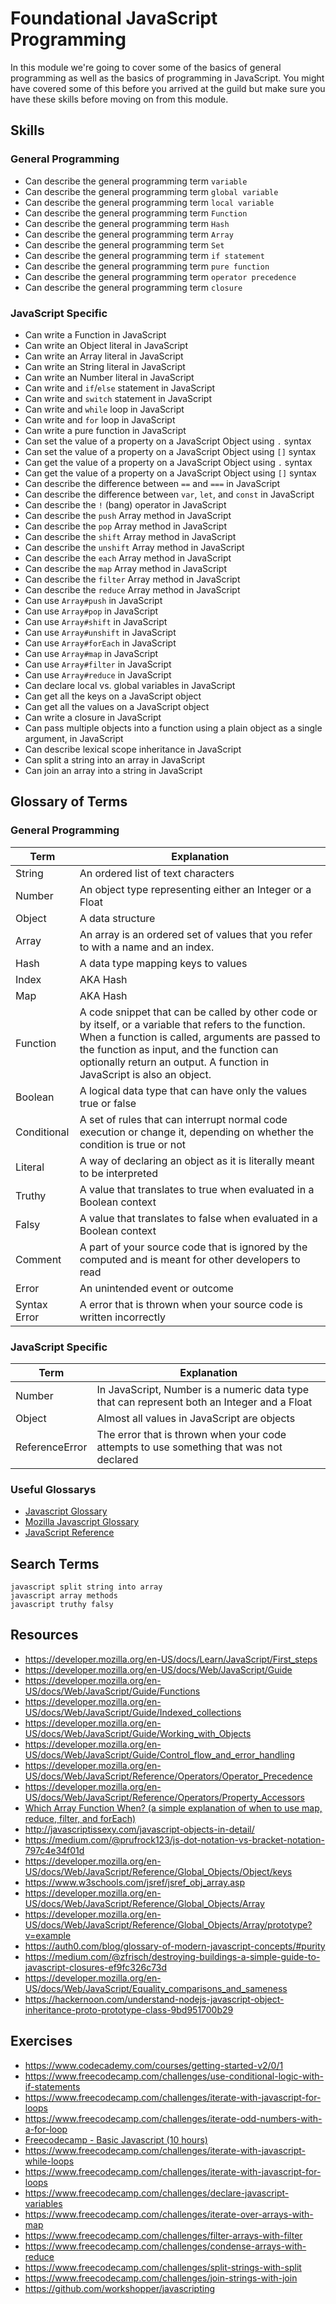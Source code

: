# Foundational JavaScript Programming

In this module we're going to cover some of the basics of general programming
as well as the basics of programming in JavaScript. You might have covered some
of this before you arrived at the guild but make sure you have these skills
before moving on from this module.

## Skills

### General Programming

- Can describe the general programming term `variable`
- Can describe the general programming term `global variable`
- Can describe the general programming term `local variable`
- Can describe the general programming term `Function`
- Can describe the general programming term `Hash`
- Can describe the general programming term `Array`
- Can describe the general programming term `Set`
- Can describe the general programming term `if statement`
- Can describe the general programming term `pure function`
- Can describe the general programming term `operator precedence`
- Can describe the general programming term `closure`

### JavaScript Specific

- Can write a Function in JavaScript
- Can write an Object literal in JavaScript
- Can write an Array literal in JavaScript
- Can write an String literal in JavaScript
- Can write an Number literal in JavaScript
- Can write and `if`/`else` statement in JavaScript
- Can write and `switch` statement in JavaScript
- Can write and `while` loop in JavaScript
- Can write and `for` loop in JavaScript
- Can write a pure function in JavaScript
- Can set the value of a property on a JavaScript Object using `.` syntax
- Can set the value of a property on a JavaScript Object using `[]` syntax
- Can get the value of a property on a JavaScript Object using `.` syntax
- Can get the value of a property on a JavaScript Object using `[]` syntax
- Can describe the difference between `==` and `===` in JavaScript
- Can describe the difference between `var`, `let`, and `const` in JavaScript
- Can describe the `!` (bang) operator in JavaScript
- Can describe the `push` Array method in JavaScript
- Can describe the `pop` Array method in JavaScript
- Can describe the `shift` Array method in JavaScript
- Can describe the `unshift` Array method in JavaScript
- Can describe the `each` Array method in JavaScript
- Can describe the `map` Array method in JavaScript
- Can describe the `filter` Array method in JavaScript
- Can describe the `reduce` Array method in JavaScript
- Can use `Array#push` in JavaScript
- Can use `Array#pop` in JavaScript
- Can use `Array#shift` in JavaScript
- Can use `Array#unshift` in JavaScript
- Can use `Array#forEach` in JavaScript
- Can use `Array#map` in JavaScript
- Can use `Array#filter` in JavaScript
- Can use `Array#reduce` in JavaScript
- Can declare local vs. global variables in JavaScript
- Can get all the keys on a JavaScript object
- Can get all the values on a JavaScript object
- Can write a closure in JavaScript
- Can pass multiple objects into a function using a plain object as a single argument, in JavaScript
- Can describe lexical scope inheritance in JavaScript
- Can split a string into an array in JavaScript
- Can join an array into a string in JavaScript


## Glossary of Terms

### General Programming

| Term         | Explanation |
| ------------ | ----------- |
| String       | An ordered list of text characters |
| Number       | An object type representing either an Integer or a Float |
| Object       | A data structure |
| Array        | An array is an ordered set of values that you refer to with a name and an index. |
| Hash         | A data type mapping keys to values |
| Index        | AKA Hash |
| Map          | AKA Hash |
| Function     | A code snippet that can be called by other code or by itself, or a variable that refers to the function. When a function is called, arguments are passed to the function as input, and the function can optionally return an output. A function in JavaScript is also an object. |
| Boolean      | A logical data type that can have only the values true or false |
| Conditional  | A set of rules that can interrupt normal code execution or change it, depending on whether the condition is true or not |
| Literal      | A way of declaring an object as it is literally meant to be interpreted |
| Truthy       | A value that translates to true when evaluated in a Boolean context |
| Falsy        | A value that translates to false when evaluated in a Boolean context |
| Comment      | A part of your source code that is ignored by the computed and is meant for other developers to read |
| Error        | An unintended event or outcome |
| Syntax Error | A error that is thrown when your source code is written incorrectly |

### JavaScript Specific

| Term           | Explanation |
| -------------- | ----------- |
| Number         | In JavaScript, Number is a numeric data type that can represent both an Integer and a Float |
| Object         | Almost all values in JavaScript are objects |
| ReferenceError | The error that is thrown when your code attempts to use something that was not declared |

### Useful Glossarys

- [Javascript Glossary](https://www.codecademy.com/articles/glossary-javascript)
- [Mozilla Javascript Glossary](https://developer.mozilla.org/en-US/docs/Glossary)
- [JavaScript Reference](https://developer.mozilla.org/en-US/docs/Web/JavaScript/Reference)

## Search Terms

```
javascript split string into array
javascript array methods
javascript truthy falsy
```


## Resources

- https://developer.mozilla.org/en-US/docs/Learn/JavaScript/First_steps
- https://developer.mozilla.org/en-US/docs/Web/JavaScript/Guide
- https://developer.mozilla.org/en-US/docs/Web/JavaScript/Guide/Functions
- https://developer.mozilla.org/en-US/docs/Web/JavaScript/Guide/Indexed_collections
- https://developer.mozilla.org/en-US/docs/Web/JavaScript/Guide/Working_with_Objects
- https://developer.mozilla.org/en-US/docs/Web/JavaScript/Guide/Control_flow_and_error_handling
- https://developer.mozilla.org/en-US/docs/Web/JavaScript/Reference/Operators/Operator_Precedence
- https://developer.mozilla.org/en-US/docs/Web/JavaScript/Reference/Operators/Property_Accessors
- [Which Array Function When? (a simple explanation of when to use map, reduce, filter, and forEach)](https://dev.to/andrew565/which-array-function-when?utm_content=bufferb9e7b&utm_medium=social&utm_source=facebook.com&utm_campaign=buffer)
- http://javascriptissexy.com/javascript-objects-in-detail/
- https://medium.com/@prufrock123/js-dot-notation-vs-bracket-notation-797c4e34f01d
- https://developer.mozilla.org/en-US/docs/Web/JavaScript/Reference/Global_Objects/Object/keys
- https://www.w3schools.com/jsref/jsref_obj_array.asp
- https://developer.mozilla.org/en-US/docs/Web/JavaScript/Reference/Global_Objects/Array
- https://developer.mozilla.org/en-US/docs/Web/JavaScript/Reference/Global_Objects/Array/prototype?v=example
- https://auth0.com/blog/glossary-of-modern-javascript-concepts/#purity
- https://medium.com/@zfrisch/destroying-buildings-a-simple-guide-to-javascript-closures-ef9fc326c73d
- https://developer.mozilla.org/en-US/docs/Web/JavaScript/Equality_comparisons_and_sameness
- https://hackernoon.com/understand-nodejs-javascript-object-inheritance-proto-prototype-class-9bd951700b29

## Exercises

- https://www.codecademy.com/courses/getting-started-v2/0/1
- https://www.freecodecamp.com/challenges/use-conditional-logic-with-if-statements
- https://www.freecodecamp.com/challenges/iterate-with-javascript-for-loops
- https://www.freecodecamp.com/challenges/iterate-odd-numbers-with-a-for-loop
- [Freecodecamp - Basic Javascript (10 hours)](https://www.freecodecamp.com/map)
- https://www.freecodecamp.com/challenges/iterate-with-javascript-while-loops
- https://www.freecodecamp.com/challenges/iterate-with-javascript-for-loops
- https://www.freecodecamp.com/challenges/declare-javascript-variables
- https://www.freecodecamp.com/challenges/iterate-over-arrays-with-map
- https://www.freecodecamp.com/challenges/filter-arrays-with-filter
- https://www.freecodecamp.com/challenges/condense-arrays-with-reduce
- https://www.freecodecamp.com/challenges/split-strings-with-split
- https://www.freecodecamp.com/challenges/join-strings-with-join
- https://github.com/workshopper/javascripting
